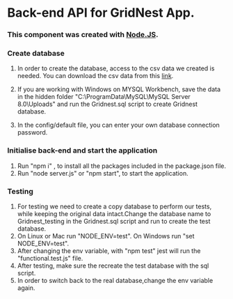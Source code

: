 # Back-end API for GridNest App.



### This component was created with [Node.JS](https://nodejs.org/en/).

### Create database  
  1.  In order to create the database, access to the csv data we created is needed. You can download the csv data from this [link](https://drive.google.com/drive/folders/1EywLZMMY3YUusgNSBDR3lRACNtNgE-oV?usp=sharing).
      
  2.  If you are working with Windows on MYSQL Workbench, save the data in the hidden folder "C:\ProgramData\MySQL\MySQL Server 8.0\Uploads" and run the Gridnest.sql script to create Gridnest database.
  3.  In the config/default file, you can enter your own database connection password.
  
### Initialise back-end and start the application 
  1. Run "npm i" , to install all the packages included in the package.json file. 
  2. Run "node server.js" or "npm start", to start the application.
  
### Testing  
   1. For testing we need to create a copy database to perform our tests, while keeping the original data intact.Change the database name to Gridnest_testing in the Gridnest.sql script and run to create the test database. 
   2. On Linux or Mac run "NODE_ENV=test". On Windows run "set NODE_ENV=test".
   3. After changing the env variable, with "npm test" jest will run the "functional.test.js" file.
   4. After testing, make sure the recreate the test database with the sql script.
   5. In order to switch back to the real database,change the env variable again.
